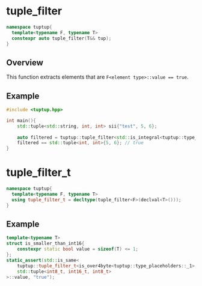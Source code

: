# tuple_filter
```cpp
namespace tuptup{
  template<typename F, typename T>
  constexpr auto tuple_filter(T&& tup);
}
```

## Overview
This function extracts elements that are `F<element type>::value == true`.

## Example
```cpp
#include <tuptup.hpp>

int main(){
    std::tuple<std::string, int, int> sii{"test", 5, 6};
    
    auto filtered = tuptup::tuple_filter<std::is_integral<tuptup::type_placeholders::_1>>(sii);
    filtered == std::tuple<int, int>{5, 6}; // true
}
```

# tuple_filter_t
```cpp
namespace tuptup{
  template<typename F, typename T>
  using tuple_filter_t = decltype(tuple_filter<F>(declval<T>()));
}
```

## Example
```cpp
template<typename T>
struct is_smaller_than_int16{
    constexpr static bool value = sizeof(T) <= 1;
};
static_assert(std::is_same<
    tuptup::tuple_filter_t<is_over4byte<tuptup::type_placeholders::_1>, std::tuple<int8_t, int16_t, int8_t, int64_t>>,
    std::tuple<int8_t, int16_t, int8_t>
>::value, "true");
```